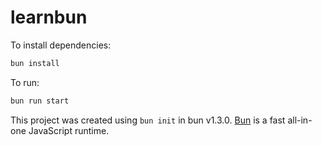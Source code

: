# learnbun

To install dependencies:

```bash
bun install
```

To run:

```bash
bun run start
```

This project was created using `bun init` in bun v1.3.0. [Bun](https://bun.com) is a fast all-in-one JavaScript runtime.
